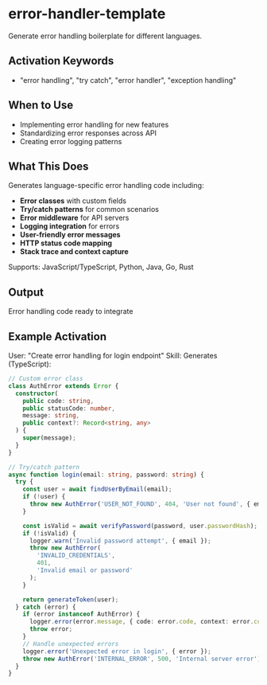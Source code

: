 # error-handler-template

Generate error handling boilerplate for different languages.

## Activation Keywords
- "error handling", "try catch", "error handler", "exception handling"

## When to Use
- Implementing error handling for new features
- Standardizing error responses across API
- Creating error logging patterns

## What This Does
Generates language-specific error handling code including:
- **Error classes** with custom fields
- **Try/catch patterns** for common scenarios
- **Error middleware** for API servers
- **Logging integration** for errors
- **User-friendly error messages**
- **HTTP status code mapping**
- **Stack trace and context capture**

Supports: JavaScript/TypeScript, Python, Java, Go, Rust

## Output
Error handling code ready to integrate

## Example Activation
User: "Create error handling for login endpoint"
Skill: Generates (TypeScript):
```typescript
// Custom error class
class AuthError extends Error {
  constructor(
    public code: string,
    public statusCode: number,
    message: string,
    public context?: Record<string, any>
  ) {
    super(message);
  }
}

// Try/catch pattern
async function login(email: string, password: string) {
  try {
    const user = await findUserByEmail(email);
    if (!user) {
      throw new AuthError('USER_NOT_FOUND', 404, 'User not found', { email });
    }

    const isValid = await verifyPassword(password, user.passwordHash);
    if (!isValid) {
      logger.warn('Invalid password attempt', { email });
      throw new AuthError(
        'INVALID_CREDENTIALS',
        401,
        'Invalid email or password'
      );
    }

    return generateToken(user);
  } catch (error) {
    if (error instanceof AuthError) {
      logger.error(error.message, { code: error.code, context: error.context });
      throw error;
    }
    // Handle unexpected errors
    logger.error('Unexpected error in login', { error });
    throw new AuthError('INTERNAL_ERROR', 500, 'Internal server error');
  }
}
```
